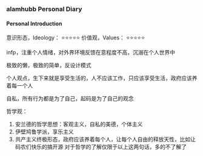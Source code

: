 ### alamhubb Personal Diary

#### Personal Introduction

意识形态，Ideology： ⭐⭐⭐⭐⭐
价值观，Values： ⭐⭐⭐⭐⭐

infp，注重个人情绪，对外界环境反馈在意程度不高，沉溺在个人世界中

极致的懒，极致的简单，反设计模式

个人观点，生下来就是享受生活的，人不应该工作，只应该享受生活，政府应该养着每一个人

自私，所有行为都是为了自己，起码是为了自己的观念

哲学观：
1. 安兰德的哲学思想：客观主义，自私的美德，个体主义
2. 伊壁鸠鲁学派，享乐主义
3. 共产主义终极形态，政府应该养着每个人，让每个人自由的释放天性，比如让码农们快乐的搞开源
对于哲学的了解仅限于以上这两句话，多的不了解了
